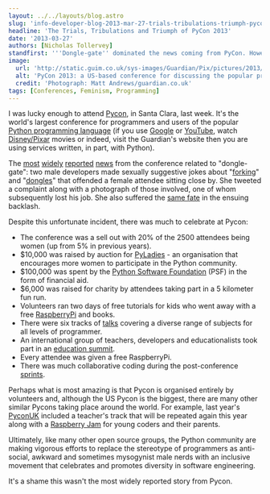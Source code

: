 ```yaml
---
layout: ../../layouts/blog.astro
slug: 'info-developer-blog-2013-mar-27-trials-tribulations-triumph-pycon-2013'
headline: 'The Trials, Tribulations and Triumph of PyCon 2013'
date: '2013-03-27'
authors: [Nicholas Tollervey]
standfirst: '''Dongle-gate'' dominated the news coming from PyCon. However, there was much to celebrate from last week''s conference. One intrepid Guardian developer was there and this is his write-up'
image:
  url: 'http://static.guim.co.uk/sys-images/Guardian/Pix/pictures/2013/3/26/1364312477163/pycon2013.jpg'
  alt: 'PyCon 2013: a US-based conference for discussing the popular programming language Python'
  credit: 'Photograph: Matt Andrews/guardian.co.uk'
tags: [Conferences, Feminism, Programming]
---
```


I was lucky enough to attend [Pycon](https://us.pycon.org/2013/), in Santa Clara, last week. It's the world's largest conference for programmers and users of the popular [Python programming language](http://python.org) (if you use [Google](http://google.com) or [YouTube](http://youtube.com), watch [Disney/Pixar](http://www.disneyanimation.com/) movies or indeed, visit the Guardian's website then you are using services written, in part, with Python).

The [most](http://www.wired.co.uk/news/archive/2013-03/22/pycon-dongle-furore) [widely](http://www.bbc.co.uk/news/technology-21896442) [reported](http://www.huffingtonpost.co.uk/2013/03/25/adria-richards-fired-donglegate_n_2948161.html) [news](http://news.cnet.com/8301-10797_3-57575727-235/dongle-jokes-and-a-tweet-lead-to-firings-threats-ddos-attacks/) from the conference related to "dongle-gate": two male developers made sexually suggestive jokes about "[forking](http://en.wikipedia.org/wiki/Fork_\(software_development\))" and "[dongles](http://en.wikipedia.org/wiki/Dongle)" that offended a female attendee sitting close by. She tweeted a complaint along with a photograph of those involved, one of whom subsequently lost his job. She also suffered the [same fate](http://blog.sendgrid.com/a-difficult-situation/) in the ensuing backlash.

Despite this unfortunate incident, there was much to celebrate at Pycon:

*   The conference was a sell out with 20% of the 2500 attendees being women (up from 5% in previous years).
*   $10,000 was raised by auction for [PyLadies](http://www.pyladies.com/) - an organisation that encourages more women to participate in the Python community.
*   $100,000 was spent by the [Python Software Foundation](http://www.python.org/psf/) (PSF) in the form of financial aid.
*   $6,000 was raised for charity by attendees taking part in a 5 kilometer fun run.
*   Volunteers ran two days of free tutorials for kids who went away with a free [RaspberryPi](http://www.raspberrypi.org/) and books.
*   There were six tracks of [talks](https://us.pycon.org/2013/schedule/talks/list/) covering a diverse range of subjects for all levels of programmer.
*   An international group of teachers, developers and educationalists took part in an [education summit](https://us.pycon.org/2013/events/edusummit/).
*   Every attendee was given a free RaspberryPi.
*   There was much collaborative coding during the post-conference [sprints](https://us.pycon.org/2013/community/sprints/).

Perhaps what is most amazing is that Pycon is organised entirely by volunteers and, although the US Pycon is the biggest, there are many other similar Pycons taking place around the world. For example, last year's [PyconUK](http://www.pyconuk.org/) included a teacher's track that will be repeated again this year along with a [Raspberry Jam](http://raspberryjam.org.uk/) for young coders and their parents.

Ultimately, like many other open source groups, the Python community are making vigorous efforts to replace the stereotype of programmers as anti-social, awkward and sometimes mysogynist male nerds with an inclusive movement that celebrates and promotes diversity in software engineering.

It's a shame this wasn't the most widely reported story from Pycon.
